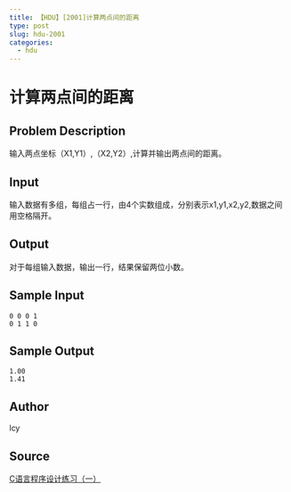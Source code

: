```yaml
---
title: 【HDU】[2001]计算两点间的距离
type: post
slug: hdu-2001
categories:
  - hdu
---
```


# 计算两点间的距离

## Problem Description

输入两点坐标（X1,Y1）,（X2,Y2）,计算并输出两点间的距离。

## Input

输入数据有多组，每组占一行，由4个实数组成，分别表示x1,y1,x2,y2,数据之间用空格隔开。

## Output

对于每组输入数据，输出一行，结果保留两位小数。

## Sample Input

```
0 0 0 1
0 1 1 0
```

## Sample Output

```
1.00
1.41

```

## Author

lcy

## Source

[C语言程序设计练习（一）](https://acm.hdu.edu.cn//search.php?field=problem&key=C%D3%EF%D1%D4%B3%CC%D0%F2%C9%E8%BC%C6%C1%B7%CF%B0%A3%A8%D2%BB%A3%A9&source=1&searchmode=source)
